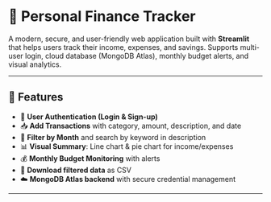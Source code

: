 # 💸 Personal Finance Tracker

A modern, secure, and user-friendly web application built with **Streamlit** that helps users track their income, expenses, and savings. Supports multi-user login, cloud database (MongoDB Atlas), monthly budget alerts, and visual analytics.

---

## 🚀 Features

- 🔐 **User Authentication (Login & Sign-up)**
- 📥 **Add Transactions** with category, amount, description, and date
- 📅 **Filter by Month** and search by keyword in description
- 📊 **Visual Summary**: Line chart & pie chart for income/expenses
- 💰 **Monthly Budget Monitoring** with alerts
- 🧾 **Download filtered data** as CSV
- ☁️ **MongoDB Atlas backend** with secure credential management

---

